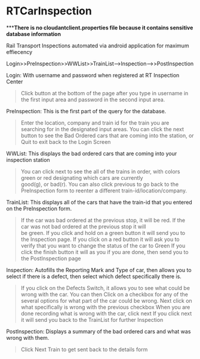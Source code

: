 # RTCarInspection
*****************There is no cloudantclient.properties file because it contains sensitive database information**************


Rail Transport Inspections automated via android application for maximum effiecency

Login>>PreInspection>>WWList>>TrainList-->Inspection-->>PostInspection
                                      
Login: With username and password when registered at RT Inspection Center
  >Click button at the bottom of the page after you type in username in the first input area and password in the second input area.

PreInspection: This is the first part of the query for the database.
  >Enter the location, company and train id for the train you are searching for in the designated input areas.
  >You can click the next button to see the Bad Ordered cars that are coming into the station, or Quit to exit back to the Login
   Screen

WWList: This displays the bad ordered cars that are coming into your inspection station
  >You can click next to see the all of the trains in order, with colors green or red designating which cars are currently    
  good(g), or bad(r).
  >You can also click previous to go back to the PreInspection form to reenter a different train-id/location/company.

TrainList: This displays all of the cars that have the train-id that you entered on the PreInspection form. 
  >If the car was bad ordered at the previous stop, it will be red. If the car was not bad ordered at the previous stop it will  
  be green.
  >If you click and hold on a green button it will send you to the Inspection page.
  >If you click on a red button it will ask you to verify that you want to change the status of the car to Green
  >If you click the finish button it will as you if you are done, then send you to the PostInspection page
  
Inspection: Autofills the Reporting Mark and Type of car, then allows you to select if there is a defect, then select which defect specifically there is.
  >If you click on the Defects Switch, it allows you to see what could be wrong with the car.
  >You can then Click on a checkbox for any of the several options for what part of the car could be wrong.
  >Next click on what specifically is wrong with the previous checkbox
  >When you are done recording what is wrong with the car, click next
  >If you click next it will send you back to the TrainList for further Inspection
  
 PostInspection: Displays a summary of the bad ordered cars and what was wrong with them.
  >Click Next Train to get sent back to the details form


